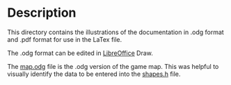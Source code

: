 # Description

This directory contains the illustrations of the documentation in .odg format
and .pdf format for use in the LaTex file.

The .odg format can be edited in [LibreOffice](https://www.libreoffice.org/) 
Draw.

The [map.odg](./map.odg) file is the .odg version of the game map. This was 
helpful to visually identify the data to be entered into the
[shapes.h](../../Ardymo/shapes.h) file.
